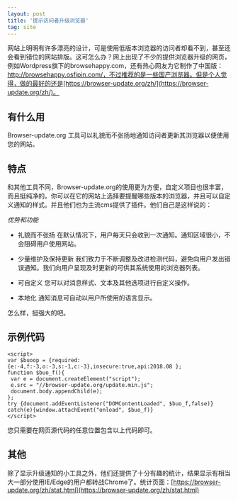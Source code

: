 ```yaml
---
layout: post
title: '提示访问者升级浏览器'
tag: site
---
```

网站上明明有许多漂亮的设计，可是使用低版本浏览器的访问者却看不到，甚至还会看到错位的网站排版。这可怎么办？网上出现了不少的提供浏览器升级的网页，例如Wordpress旗下的browsehappy.com，还有热心网友为它制作了中国版：http://browsehappy.osfipin.com/，不过推荐的是一些国产浏览器。但是个人觉得，做的最好的还是[https://browser-update.org/zh/](https://browser-update.org/zh/)。

## 有什么用

Browser-update.org 工具可以礼貌而不张扬地通知访问者更新其浏览器以便使用您的网站。

## 特点

和其他工具不同，Browser-update.org的使用更为方便，自定义项目也很丰富，而且挺纯净的。你可以在它的网站上选择要提醒哪些版本的浏览器，并且可以自定义通知的样式。并且他们也为主流cms提供了插件。他们自己是这样说的：

*优势和功能*

- 礼貌而不张扬 在默认情况下，用户每天只会收到一次通知。通知区域很小，不会阻碍用户使用网站。 
 
- 少量维护及保持更新 我们致力于不断调整及改进检测代码，避免向用户发出错误通知。我们向用户呈现及时更新的可供其系统使用的浏览器列表。 
 
- 可自定义 您可以对消息样式、文本及其他选项进行自定义操作。 
 
- 本地化 通知消息可自动以用户所使用的语言显示。

怎么样，挺强大的吧。

## 示例代码

```javascript8
<script> 
var $buoop = {required:{e:-4,f:-3,o:-3,s:-1,c:-3},insecure:true,api:2018.08 }; 
function $buo_f(){ 
 var e = document.createElement("script"); 
 e.src = "//browser-update.org/update.min.js"; 
 document.body.appendChild(e);
};
try {document.addEventListener("DOMContentLoaded", $buo_f,false)}
catch(e){window.attachEvent("onload", $buo_f)}
</script>
```
您只需要在网页源代码的任意位置包含以上代码即可。

## 其他

除了显示升级通知的小工具之外，他们还提供了十分有趣的统计，结果显示有相当大一部分使用IE/Edge的用户都转战Chrome了。统计页面：[https://browser-update.org/zh/stat.html](https://browser-update.org/zh/stat.html)
